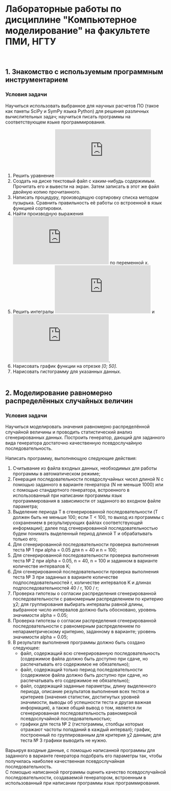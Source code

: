 # Лабораторные работы по дисциплине "Компьютерное моделирование" на факультете ПМИ, НГТУ
&nbsp;  

## 1. Знакомство с используемым программным инструментарием
### Условия задачи

Научиться использовать выбранное для научных расчетов ПО (такое как пакеты SciPy и SymPy языка Python) для решения различных вычислительных задач; научиться писать программы на соответствующем языке программирования.  

1) Решить уравнение 
![](https://latex.codecogs.com/svg.latex?2x%5E3-11x%5E2&plus;12x-9%3D0)
2) Создать на диске текстовый файл с каким-нибудь содержимым. Прочитать его и вывести на экран. Затем записать в этот же файл двойную копию прочитанного.
3) Написать процедуру, производящую сортировку списка методом пузырька. Сравнить правильность её работы со встроенной в язык функцией сортировки.
4) Найти производную выражения 
![](https://latex.codecogs.com/svg.latex?sin%28x%29cos%28x%5E2%29tan%28y%29&plus;ln%28x%29) 
по переменной *x*.
5) Решить интегралы 
![](https://latex.codecogs.com/svg.latex?%5Cint%20x%5E2%283&plus;4x%29%5E2dx) 
и 
![](https://latex.codecogs.com/svg.latex?%5Cint_%7B%5Cfrac%7B%5Cpi%7D%7B2%7D%7D%5E%7B%5Cpi%7D%20%5Cfrac%7Bsin%28x%29%7D%7Bcos%28x%5E2%29&plus;1%7Ddx).
6) Нарисовать график функции на отрезке *[0; 50]*.
7) Нарисовать гистограмму для указанных данных.  
&nbsp;  

## 2. Моделирование равномерно распределённых случайных величин
### Условия задачи

Научиться моделировать значения равномерно распределённой случайной величины и проводить статистический анализ сгенерированных данных. Построить генератор, дающий для заданного вида генератора достаточно качественную псевдослучайную последовательность.

Написать программу, выполняющую следующие действия:
1) Считывание из файла входных данных, необходимых для работы программы в автоматическом режиме;
2) Генерация последовательности псевдослучайных чисел длиной N с помощью заданного в варианте генератора (N не меньше 1000) или с помощью стандартного генератора, встроенного в использованный при написании программы язык программирования в зависимости от заданного во входном файле параметра;
3) Выделение периода T в сгенерированной последовательности (T должен быть не меньше 100; если T < 100, то выход из программы с сохранением в результирующих файлах соответствующей информации); далее под сгенерированной последовательностью будем понимать выделенный период длиной T и обрабатывать только его;
4) Для сгенерированной последовательности проверка выполнения теста № 1 при alpha = 0.05 для n = 40 и n = 100;
5) Для сгенерированной последовательности проверка выполнения теста № 2 при alpha = 0.05, n = 40, n = 100 и заданном в варианте количестве интервалов K;
6) Для сгенерированной последовательности проверка выполнения теста № 3 при заданных в варианте количестве подпоследовательностей r, количестве интервалов K и длинах подпоследовательностей 40 / r,  100 / r; 
7) Проверка гипотезы о согласии распределения сгенерированной последовательности с равномерным распределением по критерию χ2; для группирования выбирать интервалы равной длины, выбранное число интервалов должно быть обосновано, уровень значимости alpha = 0.05;
8) Проверка гипотезы о согласии распределения сгенерированной последовательности с равномерным распределением по непараметрическому критерию, заданному в варианте; уровень значимости alpha = 0.05;
9) В результате выполнения программы должно быть создано следующее:  
    * файл, содержащий всю сгенерированную последовательность (содержимое файла должно быть доступно при сдаче, но распечатывать его содержимое не обязательно);  
    *  файл, содержащий только период последовательности (содержимое файла должно быть доступно при сдаче, но распечатывать его содержимое не обязательно);  
    *  файл, содержащий заданные параметры, длину выделенного периода, описание результатов выполнения всех тестов и критериев (значения статистик, достигнутых уровней значимости, выводы об успешности теста и другая важная информация), а также общий вывод о том, является ли сгенерированная последовательность равномерной псевдослучайной последовательностью;  
    *  графики для теста № 2 (гистограммы, столбцы которых отражают частоты попаданий в каждый интервал); график, построенный по группированным для критерия χ2 данным; для теста № 3 графики выводить не нужно.

Варьируя входные данные, с помощью написанной программы для заданного в варианте генератора подобрать его параметры так, чтобы получилась наиболее качественная псевдослучайная последовательность.  
С помощью написанной программы оценить качество псевдослучайной последовательности, создаваемой генератором, встроенным в использованный при написании программы язык программирования. 
